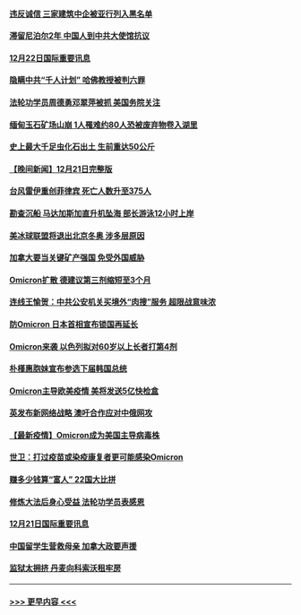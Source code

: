 #### [违反诚信 三家建筑中企被亚行列入黑名单](../pages/prog202/a103300524.md?t=12222250) 
#### [滞留尼泊尔2年 中国人到中共大使馆抗议](../pages/prog202/a103300516.md?t=12222250) 
#### [12月22日国际重要讯息](../pages/prog202/a103300483.md?t=12222250) 
#### [隐瞒中共“千人计划” 哈佛教授被判六罪](../pages/prog202/a103300434.md?t=12222250) 
#### [法轮功学员周德勇邓翠萍被抓 美国务院关注](../pages/prog202/a103300371.md?t=12222250) 
#### [缅甸玉石矿场山崩 1人罹难约80人恐被废弃物卷入湖里](../pages/prog202/a103300326.md?t=12222250) 
#### [史上最大千足虫化石出土 生前重达50公斤](../pages/prog202/a103300307.md?t=12222250) 
#### [【晚间新闻】12月21日完整版](../pages/prog202/a103300164.md?t=12222250) 
#### [台风雷伊重创菲律宾 死亡人数升至375人](../pages/prog202/a103300029.md?t=12222250) 
#### [勘查沉船 马达加斯加直升机坠海 部长游泳12小时上岸](../pages/prog202/a103300251.md?t=12222250) 
#### [美冰球联盟将退出北京冬奥 涉多层原因](../pages/prog202/a103300234.md?t=12222250) 
#### [加拿大要当关键矿产强国 免受外国威胁](../pages/prog202/a103299986.md?t=12222250) 
#### [Omicron扩散 德建议第三剂缩短至3个月](../pages/prog202/a103300225.md?t=12222250) 
#### [连线王愉贺：中共公安机关买境外“肉搜”服务 超限战意味浓](../pages/prog202/a103300218.md?t=12222250) 
#### [防Omicron 日本首相宣布锁国再延长](../pages/prog202/a103300181.md?t=12222250) 
#### [Omicron来袭 以色列拟对60岁以上长者打第4剂](../pages/prog202/a103300162.md?t=12222250) 
#### [朴槿惠胞妹宣布参选下届韩国总统](../pages/prog202/a103300152.md?t=12222250) 
#### [Omicron主导欧美疫情 美将发送5亿快检盒](../pages/prog202/a103300040.md?t=12222250) 
#### [英发布新网络战略 澳吁合作应对中俄网攻](../pages/prog202/a103300034.md?t=12222250) 
#### [【最新疫情】Omicron成为美国主导病毒株](../pages/prog202/a103299855.md?t=12222250) 
#### [世卫：打过疫苗或染疫康复者更可能感染Omicron](../pages/prog202/a103299744.md?t=12222250) 
#### [赚多少钱算“富人” 22国大比拼](../pages/prog202/a103299649.md?t=12222250) 
#### [修炼大法后身心受益 法轮功学员表感恩](../pages/prog202/a103299627.md?t=12222250) 
#### [12月21日国际重要讯息](../pages/prog202/a103299615.md?t=12222250) 
#### [中国留学生营救母亲 加拿大政要声援](../pages/prog202/a103299586.md?t=12222250) 
#### [监狱太拥挤 丹麦向科索沃租牢房](../pages/prog202/a103299559.md?t=12222250) 

----
#### [ >>> 更早内容 <<< ](../indexes/prog202-earlier.md)
